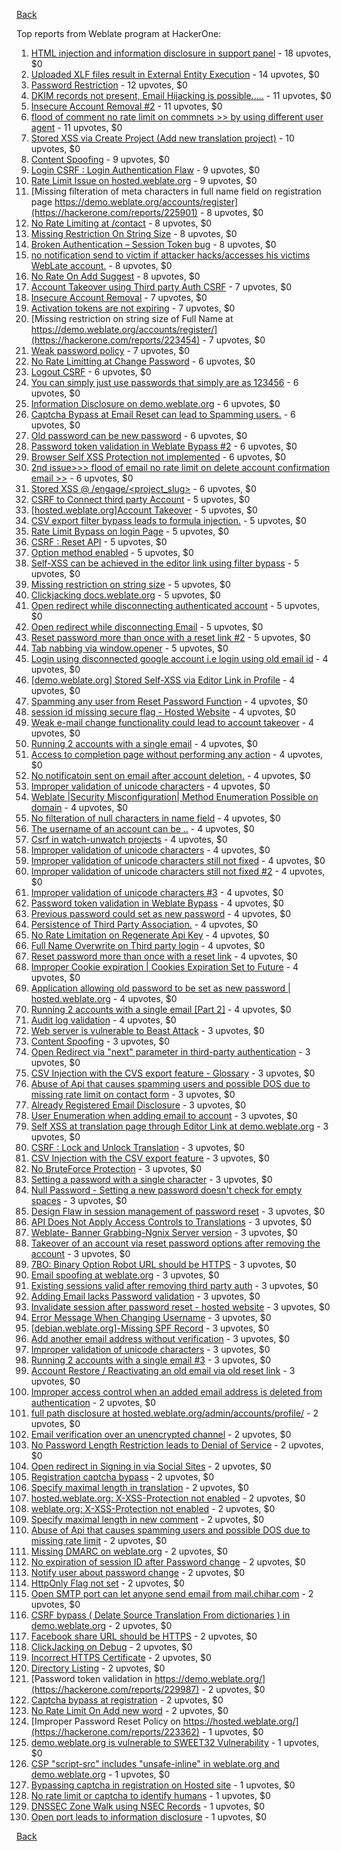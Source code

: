 [Back](../README.md)

Top reports from Weblate program at HackerOne:

1. [HTML injection and information disclosure in support panel](https://hackerone.com/reports/634312) - 18 upvotes, $0
2. [Uploaded XLF files result in External Entity Execution](https://hackerone.com/reports/232614) - 14 upvotes, $0
3. [Password Restriction](https://hackerone.com/reports/229920) - 12 upvotes, $0
4. [DKIM records not present, Email Hijacking is possible.....](https://hackerone.com/reports/253926) - 11 upvotes, $0
5. [Insecure Account Removal #2](https://hackerone.com/reports/229532) - 11 upvotes, $0
6. [flood of comment no rate limit on commnets >> by using different user agent](https://hackerone.com/reports/404035) - 11 upvotes, $0
7. [Stored XSS via Create Project (Add new translation project)](https://hackerone.com/reports/610219) - 10 upvotes, $0
8. [Content Spoofing](https://hackerone.com/reports/223430) - 9 upvotes, $0
9. [Login CSRF : Login Authentication Flaw](https://hackerone.com/reports/229528) - 9 upvotes, $0
10. [Rate Limit Issue on hosted.weblate.org](https://hackerone.com/reports/229825) - 9 upvotes, $0
11. [Missing filteration of meta characters in full name field on registration page https://demo.weblate.org/accounts/register](https://hackerone.com/reports/225901) - 8 upvotes, $0
12. [No Rate Limiting at /contact](https://hackerone.com/reports/229511) - 8 upvotes, $0
13. [Missing Restriction On String Size](https://hackerone.com/reports/257376) - 8 upvotes, $0
14. [Broken Authentication – Session Token bug](https://hackerone.com/reports/400826) - 8 upvotes, $0
15. [no notification send to victim if attacker hacks/accesses his victims WebLate account.](https://hackerone.com/reports/282772) - 8 upvotes, $0
16. [No Rate On Add Suggest](https://hackerone.com/reports/481654) - 8 upvotes, $0
17. [Account Takeover using Third party Auth CSRF](https://hackerone.com/reports/225653) - 7 upvotes, $0
18. [Insecure Account Removal](https://hackerone.com/reports/223355) - 7 upvotes, $0
19. [Activation tokens are not expiring](https://hackerone.com/reports/223339) - 7 upvotes, $0
20. [Missing restriction on string size of Full Name at https://demo.weblate.org/accounts/register/](https://hackerone.com/reports/223454) - 7 upvotes, $0
21. [Weak password policy](https://hackerone.com/reports/224572) - 7 upvotes, $0
22. [No Rate Limitting at Change Password](https://hackerone.com/reports/223694) - 6 upvotes, $0
23. [Logout CSRF](https://hackerone.com/reports/223329) - 6 upvotes, $0
24. [You can simply just use passwords that simply are as 123456](https://hackerone.com/reports/223374) - 6 upvotes, $0
25. [Information Disclosure on demo.weblate.org](https://hackerone.com/reports/229620) - 6 upvotes, $0
26. [Captcha Bypass at Email Reset can lead to Spamming users.](https://hackerone.com/reports/229541) - 6 upvotes, $0
27. [Old password can be new password](https://hackerone.com/reports/229577) - 6 upvotes, $0
28. [Password token validation in Weblate Bypass #2](https://hackerone.com/reports/244287) - 6 upvotes, $0
29. [Browser Self XSS Protection not implemented](https://hackerone.com/reports/400781) - 6 upvotes, $0
30. [2nd issue>>> flood of email no rate limit on delete account confirmation email >>](https://hackerone.com/reports/404713) - 6 upvotes, $0
31. [Stored XSS @ /engage/<project_slug>](https://hackerone.com/reports/472391) - 6 upvotes, $0
32. [CSRF to Connect third party Account](https://hackerone.com/reports/225100) - 5 upvotes, $0
33. [[hosted.weblate.org]Account Takeover](https://hackerone.com/reports/223637) - 5 upvotes, $0
34. [CSV export filter bypass leads to formula injection.](https://hackerone.com/reports/223999) - 5 upvotes, $0
35. [Rate Limit Bypass on login Page](https://hackerone.com/reports/224460) - 5 upvotes, $0
36. [CSRF : Reset API](https://hackerone.com/reports/223333) - 5 upvotes, $0
37. [Option method enabled](https://hackerone.com/reports/230194) - 5 upvotes, $0
38. [Self-XSS can be achieved in the editor link using filter bypass](https://hackerone.com/reports/229735) - 5 upvotes, $0
39. [Missing restriction on string size](https://hackerone.com/reports/229796) - 5 upvotes, $0
40. [Clickjacking docs.weblate.org](https://hackerone.com/reports/223391) - 5 upvotes, $0
41. [Open redirect while disconnecting authenticated account](https://hackerone.com/reports/224317) - 5 upvotes, $0
42. [Open redirect while disconnecting Email](https://hackerone.com/reports/238117) - 5 upvotes, $0
43. [Reset password more than once with a reset link #2](https://hackerone.com/reports/245450) - 5 upvotes, $0
44. [Tab nabbing via window.opener](https://hackerone.com/reports/403891) - 5 upvotes, $0
45. [Login using disconnected google account i.e login using old email id](https://hackerone.com/reports/223427) - 4 upvotes, $0
46. [[demo.weblate.org] Stored Self-XSS via Editor Link in Profile](https://hackerone.com/reports/223331) - 4 upvotes, $0
47. [Spamming any user from Reset Password Function](https://hackerone.com/reports/223525) - 4 upvotes, $0
48. [session id missing secure flag - Hosted Website](https://hackerone.com/reports/224379) - 4 upvotes, $0
49. [Weak e-mail change functionality could lead to account takeover](https://hackerone.com/reports/223461) - 4 upvotes, $0
50. [Running 2 accounts with a single email](https://hackerone.com/reports/224072) - 4 upvotes, $0
51. [Access to completion page without performing any action](https://hackerone.com/reports/223846) - 4 upvotes, $0
52. [No notificatoin sent on email after account deletion.](https://hackerone.com/reports/229909) - 4 upvotes, $0
53. [Improper validation of unicode characters](https://hackerone.com/reports/229483) - 4 upvotes, $0
54. [Weblate |Security Misconfiguration| Method Enumeration Possible on domain](https://hackerone.com/reports/230648) - 4 upvotes, $0
55. [No filteration of null characters in name field](https://hackerone.com/reports/242945) - 4 upvotes, $0
56. [The username of an account can be ..](https://hackerone.com/reports/243609) - 4 upvotes, $0
57. [Csrf in watch-unwatch projects](https://hackerone.com/reports/229405) - 4 upvotes, $0
58. [Improper validation of unicode characters](https://hackerone.com/reports/242171) - 4 upvotes, $0
59. [Improper validation of unicode characters still not fixed](https://hackerone.com/reports/241596) - 4 upvotes, $0
60. [Improper validation of unicode characters still not fixed #2](https://hackerone.com/reports/243611) - 4 upvotes, $0
61. [Improper validation of unicode characters #3](https://hackerone.com/reports/243635) - 4 upvotes, $0
62. [Password token validation in Weblate Bypass](https://hackerone.com/reports/243842) - 4 upvotes, $0
63. [Previous password could set as new password](https://hackerone.com/reports/243616) - 4 upvotes, $0
64. [Persistence of Third Party Association.](https://hackerone.com/reports/241623) - 4 upvotes, $0
65. [No Rate Limitation on Regenerate Api Key](https://hackerone.com/reports/243619) - 4 upvotes, $0
66. [Full Name Overwrite on Third party login](https://hackerone.com/reports/241598) - 4 upvotes, $0
67. [Reset password more than once with a reset link](https://hackerone.com/reports/243594) - 4 upvotes, $0
68. [Improper Cookie expiration | Cookies Expiration Set to Future](https://hackerone.com/reports/232306) - 4 upvotes, $0
69. [Application allowing old password to be set as new password | hosted.weblate.org](https://hackerone.com/reports/264934) - 4 upvotes, $0
70. [Running 2 accounts with a single email [Part 2]](https://hackerone.com/reports/241608) - 4 upvotes, $0
71. [Audit log validation](https://hackerone.com/reports/296632) - 4 upvotes, $0
72. [Web server is vulnerable to Beast Attack](https://hackerone.com/reports/223350) - 3 upvotes, $0
73. [Content Spoofing](https://hackerone.com/reports/223630) - 3 upvotes, $0
74. [Open Redirect via "next" parameter in third-party authentication](https://hackerone.com/reports/223326) - 3 upvotes, $0
75. [CSV Injection with the CVS export feature - Glossary](https://hackerone.com/reports/224291) - 3 upvotes, $0
76. [Abuse of Api that causes spamming users and possible DOS due to missing rate limit on contact form](https://hackerone.com/reports/223542) - 3 upvotes, $0
77. [Already Registered Email Disclosure](https://hackerone.com/reports/223343) - 3 upvotes, $0
78. [User Enumeration when adding email to account](https://hackerone.com/reports/223531) - 3 upvotes, $0
79. [Self XSS at translation page through Editor Link at demo.weblate.org](https://hackerone.com/reports/223692) - 3 upvotes, $0
80. [CSRF : Lock and Unlock Translation](https://hackerone.com/reports/223345) - 3 upvotes, $0
81. [CSV Injection with the CSV export feature](https://hackerone.com/reports/223344) - 3 upvotes, $0
82. [No BruteForce Protection](https://hackerone.com/reports/223337) - 3 upvotes, $0
83. [Setting a password with a single character](https://hackerone.com/reports/223851) - 3 upvotes, $0
84. [Null Password - Setting a new password doesn't check for empty spaces](https://hackerone.com/reports/223618) - 3 upvotes, $0
85. [Design Flaw in session management of password reset](https://hackerone.com/reports/229417) - 3 upvotes, $0
86. [API Does Not Apply Access Controls to Translations](https://hackerone.com/reports/232994) - 3 upvotes, $0
87. [Weblate- Banner Grabbing-Ngnix Server version](https://hackerone.com/reports/230633) - 3 upvotes, $0
88. [Takeover of an account via reset password options after removing the account](https://hackerone.com/reports/230076) - 3 upvotes, $0
89. [7BO: Binary Option Robot URL should be HTTPS](https://hackerone.com/reports/225722) - 3 upvotes, $0
90. [Email spoofing at weblate.org](https://hackerone.com/reports/224186) - 3 upvotes, $0
91. [Existing sessions valid after removing third party auth](https://hackerone.com/reports/223475) - 3 upvotes, $0
92. [Adding Email lacks Password validation](https://hackerone.com/reports/229869) - 3 upvotes, $0
93. [Invalidate session after password reset - hosted website](https://hackerone.com/reports/224362) - 3 upvotes, $0
94. [Error Message When Changing Username](https://hackerone.com/reports/243664) - 3 upvotes, $0
95. [[debian.weblate.org]-Missing SPF Record](https://hackerone.com/reports/245518) - 3 upvotes, $0
96. [Add another email address without verification](https://hackerone.com/reports/265987) - 3 upvotes, $0
97. [Improper validation of unicode characters](https://hackerone.com/reports/278718) - 3 upvotes, $0
98. [Running 2 accounts with a single email #3](https://hackerone.com/reports/245304) - 3 upvotes, $0
99. [Account Restore / Reactivating an old email via old reset link](https://hackerone.com/reports/275303) - 3 upvotes, $0
100. [Improper access control when an added email address is deleted from authentication](https://hackerone.com/reports/223434) - 2 upvotes, $0
101. [full path disclosure at hosted.weblate.org/admin/accounts/profile/](https://hackerone.com/reports/225495) - 2 upvotes, $0
102. [Email verification over an unencrypted channel](https://hackerone.com/reports/224287) - 2 upvotes, $0
103. [No Password Length Restriction leads to Denial of Service](https://hackerone.com/reports/223854) - 2 upvotes, $0
104. [Open redirect in Signing in via Social Sites](https://hackerone.com/reports/223718) - 2 upvotes, $0
105. [Registration captcha bypass](https://hackerone.com/reports/223324) - 2 upvotes, $0
106. [Specify maximal length in translation](https://hackerone.com/reports/224015) - 2 upvotes, $0
107. [hosted.weblate.org: X-XSS-Protection not enabled](https://hackerone.com/reports/223396) - 2 upvotes, $0
108. [weblate.org: X-XSS-Protection not enabled](https://hackerone.com/reports/223723) - 2 upvotes, $0
109. [Specify maximal length in new comment](https://hackerone.com/reports/223931) - 2 upvotes, $0
110. [Abuse of Api that causes spamming users and possible DOS due to missing rate limit](https://hackerone.com/reports/223557) - 2 upvotes, $0
111. [Missing DMARC on weblate.org](https://hackerone.com/reports/223545) - 2 upvotes, $0
112. [No expiration of session ID after Password change](https://hackerone.com/reports/223327) - 2 upvotes, $0
113. [Notify user about password change](https://hackerone.com/reports/223609) - 2 upvotes, $0
114. [HttpOnly Flag not set](https://hackerone.com/reports/224006) - 2 upvotes, $0
115. [Open SMTP port can let anyone send email from mail.chihar.com](https://hackerone.com/reports/223435) - 2 upvotes, $0
116. [CSRF bypass ( Delate Source Translation From dictionaries ) in demo.weblate.org](https://hackerone.com/reports/230863) - 2 upvotes, $0
117. [Facebook share URL should be HTTPS](https://hackerone.com/reports/225769) - 2 upvotes, $0
118. [ClickJacking on Debug](https://hackerone.com/reports/225555) - 2 upvotes, $0
119. [Incorrect HTTPS Certificate](https://hackerone.com/reports/225540) - 2 upvotes, $0
120. [Directory Listing](https://hackerone.com/reports/223384) - 2 upvotes, $0
121. [Password token validation in https://demo.weblate.org/](https://hackerone.com/reports/229987) - 2 upvotes, $0
122. [Captcha bypass at registration](https://hackerone.com/reports/229584) - 2 upvotes, $0
123. [No Rate Limit On Add new word](https://hackerone.com/reports/479021) - 2 upvotes, $0
124. [Improper Password Reset Policy on https://hosted.weblate.org/](https://hackerone.com/reports/223362) - 1 upvotes, $0
125. [demo.weblate.org is vulnerable to SWEET32 Vulnerability](https://hackerone.com/reports/223653) - 1 upvotes, $0
126. [CSP "script-src" includes "unsafe-inline" in weblate.org and demo.weblate.org](https://hackerone.com/reports/231062) - 1 upvotes, $0
127. [Bypassing captcha in registration on Hosted site](https://hackerone.com/reports/224342) - 1 upvotes, $0
128. [No rate limit or captcha to identify humans](https://hackerone.com/reports/257384) - 1 upvotes, $0
129. [DNSSEC Zone Walk using NSEC Records](https://hackerone.com/reports/228471) - 1 upvotes, $0
130. [Open port leads to information disclosure](https://hackerone.com/reports/223421) - 1 upvotes, $0


[Back](../README.md)